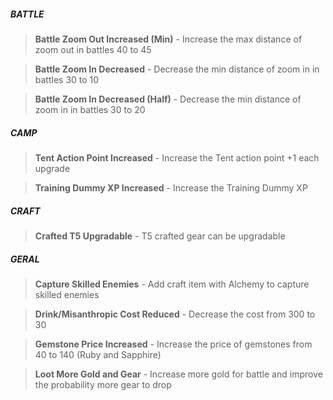 
##### BATTLE
> **Battle Zoom Out Increased (Min)** - Increase the max distance of zoom out in battles 40 to 45

> **Battle Zoom In Decreased** - Decrease the min distance of zoom in in battles 30 to 10

> **Battle Zoom In Decreased (Half)** - Decrease the min distance of zoom in in battles 30 to 20


##### CAMP
> **Tent Action Point Increased** - Increase the Tent action point +1 each upgrade

> **Training Dummy XP Increased** - Increase the Training Dummy XP


##### CRAFT
> **Crafted T5 Upgradable** - T5 crafted gear can be upgradable


##### GERAL
> **Capture Skilled Enemies** - Add craft item with Alchemy to capture skilled enemies

> **Drink/Misanthropic Cost Reduced** - Decrease the cost from 300 to 30

> **Gemstone Price Increased** - Increase the price of gemstones from 40 to 140 (Ruby and Sapphire)

> **Loot More Gold and Gear** - Increase more gold for battle and improve the probability more gear to drop

